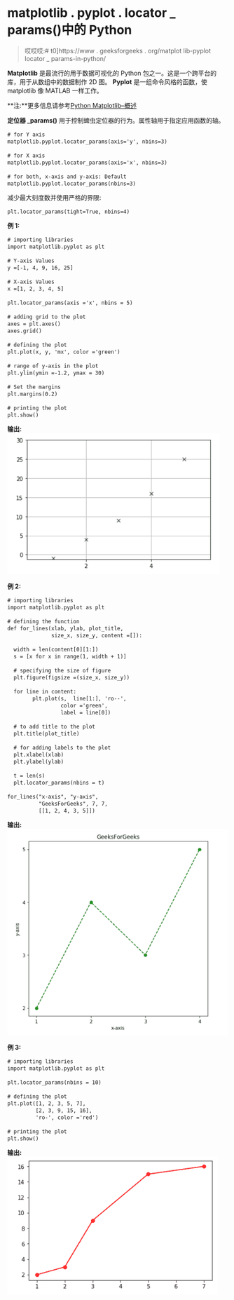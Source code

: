 # matplotlib . pyplot . locator _ params()中的 Python

> 哎哎哎:# t0]https://www . geeksforgeeks . org/matplot lib-pyplot locator _ params-in-python/

**Matplotlib** 是最流行的用于数据可视化的 Python 包之一。这是一个跨平台的库，用于从数组中的数据制作 2D 图。 **Pyplot** 是一组命令风格的函数，使 matplotlib 像 MATLAB 一样工作。

**注:**更多信息请参考[Python Matplotlib–概述](http://geeksforgeeks.org/python-matplotlib-an-overview/)

**定位器 _params()** 用于控制蜱虫定位器的行为。属性轴用于指定应用函数的轴。

```
# for Y axis
matplotlib.pyplot.locator_params(axis='y', nbins=3) 

# for X axis
matplotlib.pyplot.locator_params(axis='x', nbins=3) 

# for both, x-axis and y-axis: Default
matplotlib.pyplot.locator_params(nbins=3) 

```

减少最大刻度数并使用严格的界限:

```
plt.locator_params(tight=True, nbins=4)

```

**例 1:**

```
# importing libraries
import matplotlib.pyplot as plt

# Y-axis Values
y =[-1, 4, 9, 16, 25]

# X-axis Values
x =[1, 2, 3, 4, 5]

plt.locator_params(axis ='x', nbins = 5)

# adding grid to the plot
axes = plt.axes()
axes.grid()

# defining the plot
plt.plot(x, y, 'mx', color ='green')

# range of y-axis in the plot
plt.ylim(ymin =-1.2, ymax = 30)

# Set the margins
plt.margins(0.2)

# printing the plot
plt.show()
```

**输出:**
![graph](img/92a544b8774918f6ab8a68c49b95a217.png)

**例 2:**

```
# importing libraries
import matplotlib.pyplot as plt

# defining the function
def for_lines(xlab, ylab, plot_title,
              size_x, size_y, content =[]): 

  width = len(content[0][1:])
  s = [x for x in range(1, width + 1)] 

  # specifying the size of figure
  plt.figure(figsize =(size_x, size_y))

  for line in content: 
        plt.plot(s,  line[1:], 'ro--', 
                 color ='green',
                 label = line[0])

  # to add title to the plot
  plt.title(plot_title)

  # for adding labels to the plot
  plt.xlabel(xlab)
  plt.ylabel(ylab) 

  t = len(s) 
  plt.locator_params(nbins = t)

for_lines("x-axis", "y-axis",
          "GeeksForGeeks", 7, 7,
          [[1, 2, 4, 3, 5]])
```

**输出:**
![graph](img/d528b0a4e1330911edec597320475173.png)

**例 3:**

```
# importing libraries
import matplotlib.pyplot as plt

plt.locator_params(nbins = 10)

# defining the plot
plt.plot([1, 2, 3, 5, 7],
         [2, 3, 9, 15, 16],
         'ro-', color ='red')

# printing the plot
plt.show()
```

**输出:**
![graph](img/bc1358f75ebc981d4c209b0d6324fc16.png)